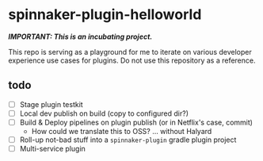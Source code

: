 # spinnaker-plugin-helloworld

_**IMPORTANT: This is an incubating project.**_

This repo is serving as a playground for me to iterate on various developer experience use cases for plugins.
Do not use this repository as a reference.

## todo

- [ ] Stage plugin testkit
- [ ] Local dev publish on build (copy to configured dir?)
- [ ] Build & Deploy pipelines on plugin publish (or in Netflix's case, commit)
  * How could we translate this to OSS? ... without Halyard
- [ ] Roll-up not-bad stuff into a `spinnaker-plugin` gradle plugin project
- [ ] Multi-service plugin
